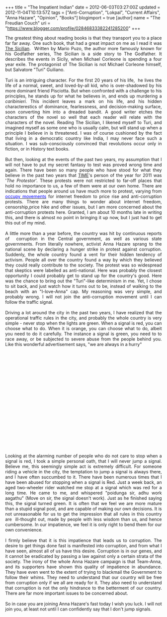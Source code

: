 +++
title = "The Impatient Indian"
date = 2012-06-03T03:27:00Z
updated = 2012-11-04T10:13:57Z
tags = ["Anti-Corruption", "Lokpal", "Current Affairs", "Anna Hazare", "Opinion", "Books"]
blogimport = true 
[author]
	name = "The Freudian Couch"
	uri = "https://www.blogger.com/profile/02846833382241285200"
+++

<div dir="ltr" style="text-align: left;" trbidi="on">
<div style="text-align: justify;">
The greatest thing about reading books is that they transport you to a place far far away. One such book, that had a great impact on me as I read it was<a href="http://en.wikipedia.org/wiki/The_Sicilian"> The Sicilian</a>.&nbsp; Written by Mario Puzo, the author more famously known for his Godfather series, The Sicilian is a side story to The Godfather. It describes the events in Sicily, when Michael Corleone is spending a four year exile. The protagonist of The Sicilian is not Michael Corleone himself, but Salvatore "Turi" Guiliano.</div>
<div style="text-align: justify;">
<br /></div>
<div style="text-align: justify;">
Turi is an intriguing character. For the first 20 years of his life,&nbsp; he lives the life of a normal, sweet, and loved-by-all kid, who is over-shadowed by his more dominant friend Pisciotta. But when confronted with a challenge to his principles, he stands up for what he believes in, and ends up murdering a <i>caribinieri. </i>This incident leaves a mark on his life, and his hidden characterestics of dominance, fearlessness, and decision-making surface, soon converting him into a dreaded bandit. A good writer etches the characters of the novel so well that each reader will relate with the characters of the novel. Reading The Sicilian, I likened myself to Turi, and imagined myself as some one who is usually calm, but will stand up when a principle I believe in is threatened. I was of course cushioned by the fact that living in a democratic country like India, I may never face such a situation. I was sub-consciously convinced that revolutions occur only in fiction, or in History text books.</div>
<div style="text-align: justify;">
<br /></div>
<div style="text-align: justify;">
But then, looking at the events of the past two years, my assumption that I will not have to put my secret fantasy to test was proved wrong time and again. There have been so many people who have stood for what they believe in the past two years that <a href="http://www.time.com/time/specials/packages/article/0,28804,2101745_2102132_2102373,00.html" target="_blank">TIME</a>'s person of the year for 2011 was '<i>The Protestor</i>'. These protests were not restricted to far-off places that hold no importance to us, a few of them were at our own home. There are indications that people around us have much more to protest, varying from <a href="http://www.thehindu.com/sci-tech/internet/article3466346.ece?homepage=true" rel="" target="_blank"><span style="color: blue;">occupy movements</span></a>&nbsp;for internet freedom to price rise and anti-corruption protests. There are many things to wonder about internet freedom, censorship,price hike and other issues, but I am more concerned about the anti-corruption protests here. Granted, I am about 10 months late in writing this, and there is almost no point in bringing it up now, but I just had to get this out of my mind.</div>
<div style="text-align: justify;">
<br /></div>
<div style="text-align: justify;">
A little more than a year before, the country was hit by continuous reports of&nbsp; corruption in the Central government, as well as various state governments. From literally nowhere, activist Anna Hazare sprang to the national scene by declaring a hunger strike in protest against corruption. Suddenly, the whole country found a vent for their hidden tendency of activism. People all over the country found a way by which they believed they could really contribute to the society. The protest was so widespread that skeptics were labelled as anti-national. Here was probably the closest opportunity I could probably get to stand up for the country's good. Here was the chance to bring out the "Turi"-like determinism in me. Yet, I chose to sit back, and just watch how it turns out to be, instead of walking to the beach with an "I-love-Anna" cap. My reasoning was very simple, and probably wrong. I will not join the anti-corruption movement until I can follow the traffic signal.</div>
<div style="text-align: justify;">
<br /></div>
<div style="text-align: justify;">
Driving a lot around the city in the past two years, I have&nbsp;realized&nbsp;that the operational traffic rules in the city, and probably the whole country is very simple - never stop when the lights are green. When a signal is red, you can choose what to do. When it is orange, you can choose what to do, albeit you need to do it&nbsp;carefully. The instance a signal is green, you need to to race away, or be subjected to severe abuse from the people behind you. Like this wonderful&nbsp;advertisement&nbsp;says, "we are always in a hurry"</div>
<br />
<div class="separator" style="clear: both; text-align: center;">
<object class="BLOGGER-youtube-video" classid="clsid:D27CDB6E-AE6D-11cf-96B8-444553540000" codebase="http://download.macromedia.com/pub/shockwave/cabs/flash/swflash.cab#version=6,0,40,0" data-thumbnail-src="http://1.gvt0.com/vi/tUbJL3GybzE/0.jpg" height="266" width="320"><param name="movie" value="http://www.youtube.com/v/tUbJL3GybzE&fs=1&source=uds" />



<param name="bgcolor" value="#FFFFFF" />



<embed width="320" height="266"  src="http://www.youtube.com/v/tUbJL3GybzE&fs=1&source=uds" type="application/x-shockwave-flash"></embed></object></div>
<br />
<div style="text-align: justify;">
Looking at the alarming number of people who do not care to stop when a signal is red, I took a simple personal oath, that I will never jump a signal. Believe me, this seemingly simple act is extremely difficult. For someone riding a vehicle in the city, the temptation to jump a signal is always there, and I have often&nbsp;succumbed&nbsp;to it. There have been numerous times that I have been abused for stopping when a signal is Red. Just a week back, an aged two-wheeler rider watched me stop at a signal which was red for a long time. He came to me, and&nbsp;whispered&nbsp;"poidunga sir, adhu work aagathu" (Move on sir, the signal doesn't work). Just as he finished saying this, the signal turned green. It is often that we feel we are more mature than a stupid signal post, and are capable of making our own decisions. It is not unreasonable for us to get the impression that all rules in this country are &nbsp;ill-thought out, made by people with less wisdom than us, and hence cumbersome. In our impatience, we feel it is only right to bend them for our own convenience.</div>
<div style="text-align: justify;">
<br /></div>
<div style="text-align: justify;">
I firmly believe that it is this impatience that leads us to corruption. The desire to get things done fast is manifested into corruption, and from what I have seen, almost all of us have this desire. Corruption is in our genes, and it cannot be eradicated by passing a law against only a certain strata of the society. The irony of the whole Anna Hazare campaign is that Team-Anna, and its supporters have shown this quality of impatience in abundance. They have even went to the extent of trying to blackmail the Government to follow their whims. They need to understand that our country will be free from corruption only if we all are ready for it. They also need to understand that corruption is not the only hindrance to the betterment of our country. There are far more important issues to be concerned about.</div>
<div style="text-align: justify;">
<br /></div>
<div style="text-align: justify;">
So in case you are joining Anna Hazare's fast today I wish you luck. I will not join you, at least not until I can confidently say that I don't jump signals.</div>
</div>

